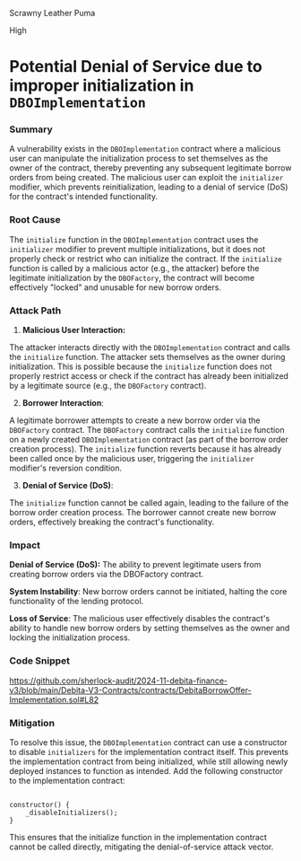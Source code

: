 Scrawny Leather Puma

High

# Potential Denial of Service due to improper initialization in `DBOImplementation`

### Summary

A vulnerability exists in the `DBOImplementation` contract where a malicious user can manipulate the initialization process to set themselves as the owner of the contract, thereby preventing any subsequent legitimate borrow orders from being created. The malicious user can exploit the `initializer` modifier, which prevents reinitialization, leading to a denial of service (DoS) for the contract's intended functionality.

### Root Cause

The `initialize` function in the `DBOImplementation` contract uses the `initializer` modifier to prevent multiple initializations, but it does not properly check or restrict who can initialize the contract.
If the `initialize` function is called by a malicious actor (e.g., the attacker) before the legitimate initialization by the `DBOFactory`, the contract will become effectively "locked" and unusable for new borrow orders.

### Attack Path

1. **Malicious User Interaction:**

The attacker interacts directly with the `DBOImplementation` contract and calls the `initialize` function.
The attacker sets themselves as the owner during initialization.
This is possible because the `initialize` function does not properly restrict access or check if the contract has already been initialized by a legitimate source (e.g., the `DBOFactory` contract).

2. **Borrower Interaction**:

A legitimate borrower attempts to create a new borrow order via the `DBOFactory` contract.
The `DBOFactory` contract calls the `initialize` function on a newly created `DBOImplementation` contract (as part of the borrow order creation process).
The `initialize` function reverts because it has already been called once by the malicious user, triggering the `initializer` modifier's reversion condition.

3. **Denial of Service (DoS)**:

The `initialize` function cannot be called again, leading to the failure of the borrow order creation process.
The borrower cannot create new borrow orders, effectively breaking the contract's functionality.

### Impact

**Denial of Service (DoS):** The ability to prevent legitimate users from creating borrow orders via the DBOFactory contract.

**System Instability**: New borrow orders cannot be initiated, halting the core functionality of the lending protocol.

**Loss of Service**: The malicious user effectively disables the contract's ability to handle new borrow orders by setting themselves as the owner and locking the initialization process.

### Code Snippet
https://github.com/sherlock-audit/2024-11-debita-finance-v3/blob/main/Debita-V3-Contracts/contracts/DebitaBorrowOffer-Implementation.sol#L82

### Mitigation

To resolve this issue, the `DBOImplementation` contract can use a constructor to disable `initializers` for the implementation contract itself. This prevents the implementation contract from being initialized, while still allowing newly deployed instances to function as intended. Add the following constructor to the implementation contract:

```solidity

constructor() {
    _disableInitializers();
}
```
This ensures that the initialize function in the implementation contract cannot be called directly, mitigating the denial-of-service attack vector.